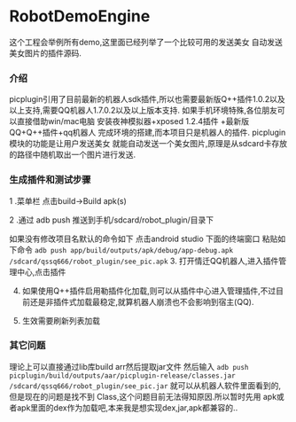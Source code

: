 # RobotDemoEngine
这个工程会举例所有demo,这里面已经列举了一个比较可用的发送美女 自动发送美女图片的插件源码.
### 介绍
picplugin引用了目前最新的机器人sdk插件,所以也需要最新版Q++插件1.0.2以及以上支持,需要QQ机器人1.7.0.2以及以上版本支持.
如果手机环境特殊,各位朋友可以直接借助win/mac电脑 安装夜神模拟器+xposed 1.2.4插件 +最新版QQ+Q++插件+qq机器人 完成环境的搭建,而本项目只是机器人的插件.
picplugin模块的功能是让用户发送美女 就能自动发送一个美女图片,原理是从sdcard卡存放的路径中随机取出一个图片进行发送.

### 生成插件和测试步骤

1 .菜单栏 点击build->Build apk(s)

2 .通过 adb push 推送到手机/sdcard/robot_plugin/目录下

如果没有修改项目名默认的命令如下
点击android studio 下面的终端窗口 粘贴如下命令
```adb push app/build/outputs/apk/debug/app-debug.apk /sdcard/qssq666/robot_plugin/see_pic.apk```
3. 打开情迁QQ机器人,进入插件管理中心,点击插件

4. 如果使用Q++插件启用勒插件化加载,则可以从插件中心进入管理插件,不过目前还是非插件式加载最稳定,就算机器人崩溃也不会影响到宿主(QQ).

5. 生效需要刷新列表加载


### 其它问题
理论上可以直接通过lib库build arr然后提取jar文件
然后输入
```adb push picplugin/build/outputs/aar/picplugin-release/classes.jar /sdcard/qssq666/robot_plugin/see_pic.jar```
就可以从机器人软件里面看到的,但是现在的问题是找不到 Class,这个问题目前无法得知原因.所以暂时先用 apk或者apk里面的dex作为加载吧,本来我是想实现dex,jar,apk都兼容的..

